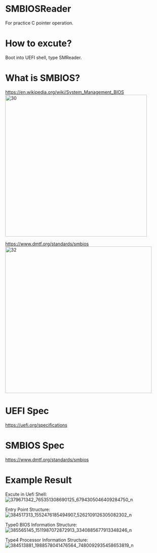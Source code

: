# SMBIOSReader

For practice C pointer operation.

# How to excute?
Boot into UEFI shell, type SMReader.

# What is SMBIOS?

https://en.wikipedia.org/wiki/System_Management_BIOS <br>
<img width="447" alt="30" src="https://github.com/jifbvhqp/SMBIOSReader/assets/49235533/17a49618-fbd1-46f9-a538-e7ab896570df">

https://www.dmtf.org/standards/smbios <br>
<img width="462" alt="32" src="https://github.com/jifbvhqp/SMBIOSReader/assets/49235533/c0139fcf-a22d-418c-ad72-8b4359017b5f">

# UEFI Spec
https://uefi.org/specifications

# SMBIOS Spec
https://www.dmtf.org/standards/smbios

# Example Result

Excute in Uefi Shell:
![379671342_765351308690125_6794305046409284750_n](https://github.com/jifbvhqp/SMBIOSReader/assets/49235533/97700f6a-3722-4ac1-8e48-24cacadb4d1f)

Entry Point Structure:
![384517313_1552476185494907_5262109126305082302_n](https://github.com/jifbvhqp/SMBIOSReader/assets/49235533/539a9d8b-3a51-4ada-96e6-9b2890abe845)

Type0 BIOS Information Structure:
![385565145_1511987072872913_3340885677913348246_n](https://github.com/jifbvhqp/SMBIOSReader/assets/49235533/d7e9ef55-079e-4eee-86c3-43dcb42d3882)

Type4 Processor Information Structure:
![384513881_1988578041476564_7480092935458653819_n](https://github.com/jifbvhqp/SMBIOSReader/assets/49235533/a59488b8-1720-498e-bb68-8689fff7a355)


